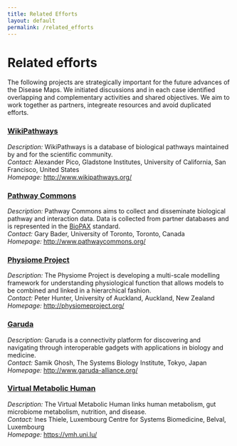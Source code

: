 ```yaml
---
title: Related Efforts
layout: default
permalink: /related_efforts
---
```



# Related efforts

<p>The following projects are strategically important for the future advances of the Disease Maps. We initiated discussions and in each case identified overlapping and complementary activities and shared objectives. We aim to work together as partners, integreate resources and avoid duplicated efforts.</p>

<h3><a href="partners/wikipathways">WikiPathways</a></h3>
<p>
<i>Description: </i>WikiPathways is a database of biological pathways maintained by and for the scientific community.<br />
<i>Contact: </i>Alexander Pico, Gladstone Institutes, University of California, San Francisco, United States<br />
<i>Homepage: </i><a href="http://www.wikipathways.org/" target="_blank">http://www.wikipathways.org/</a><br />
<!-- <a href="partners/wikipathways">More information...</a></p> -->

<h3><a href="partners/pathwaycommons">Pathway Commons</a></h3>
<p>
<i>Description: </i>Pathway Commons aims to collect and disseminate biological pathway and interaction data. Data is collected from partner databases and is represented in the <a href="http://biopax.org/" target="_blank">BioPAX</a> standard.<br />
<i>Contact: </i>Gary Bader, University of Toronto, Toronto, Canada<br />
<i>Homepage: </i><a href="http://www.pathwaycommons.org/" target="_blank">http://www.pathwaycommons.org/</a><br />

<h3><a href="partners/physiome">Physiome Project</a></h3>
<p>
<i>Description: </i>The Physiome Project is developing a multi-scale modelling framework for understanding physiological function that allows models to be combined and linked in a hierarchical fashion.<br />
<i>Contact: </i>Peter Hunter, University of Auckland, Auckland, New Zealand<br />
<i>Homepage: </i><a href="http://physiomeproject.org/" target="_blank">http://physiomeproject.org/</a><br />

<h3><a href="partners/garuda">Garuda</a></h3>
<p>
<i>Description: </i>Garuda is a connectivity platform for discovering and navigating through interoperable 
  gadgets with applications in biology and medicine.<br />
<i>Contact: </i>Samik Ghosh, The Systems Biology Institute, Tokyo, Japan<br />
<i>Homepage: </i><a href="http://www.garuda-alliance.org/" target="_blank">http://www.garuda-alliance.org/</a><br />
<!-- <a href="partners/garuda">More information...</a></p> -->

<h3><a href="partners/vmh">Virtual Metabolic Human</a></h3>
<p>
<i>Description: </i>The Virtual Metabolic Human links human metabolism, gut microbiome metabolism, nutrition, and disease.<br />
<i>Contact: </i>Ines Thiele, Luxembourg Centre for Systems Biomedicine, Belval, Luxembourg<br />
<i>Homepage: </i><a href="https://vmh.uni.lu/" target="_blank">https://vmh.uni.lu/</a></p>
